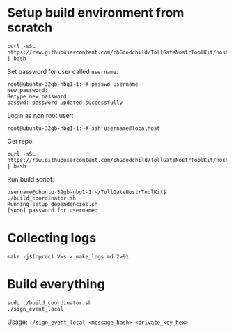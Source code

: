 # Setup build environment from scratch
```
curl -sSL https://raw.githubusercontent.com/chGoodchild/TollGateNostrToolKit/nostr_client_relay/setup_from_scratch.sh | bash
```

Set password for user called `username`:
```
root@ubuntu-32gb-nbg1-1:~# passwd username
New password: 
Retype new password: 
passwd: password updated successfully
```

Login as non root user:
```
root@ubuntu-32gb-nbg1-1:~# ssh username@localhost
```

Get repo:
```
curl -sSL https://raw.githubusercontent.com/chGoodchild/TollGateNostrToolKit/nostr_client_relay/setup_repo.sh | bash
```

Run build script:
```
username@ubuntu-32gb-nbg1-1:~/TollGateNostrToolKit$ ./build_coordinator.sh 
Running setup_dependencies.sh
[sudo] password for username:
```

# Collecting logs
```
make -j$(nproc) V=s > make_logs.md 2>&1
```

# Build everything
```
sudo ./build_coordinator.sh
./sign_event_local 
```

Usage: `./sign_event_local <message_hash> <private_key_hex>`

